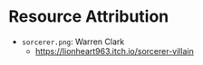 # Resource Attribution

* ```sorcerer.png```: Warren Clark
  * https://lionheart963.itch.io/sorcerer-villain
